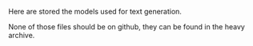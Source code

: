Here are stored the models used for text generation.

None of those files should be on github, they can be found in the heavy archive.
